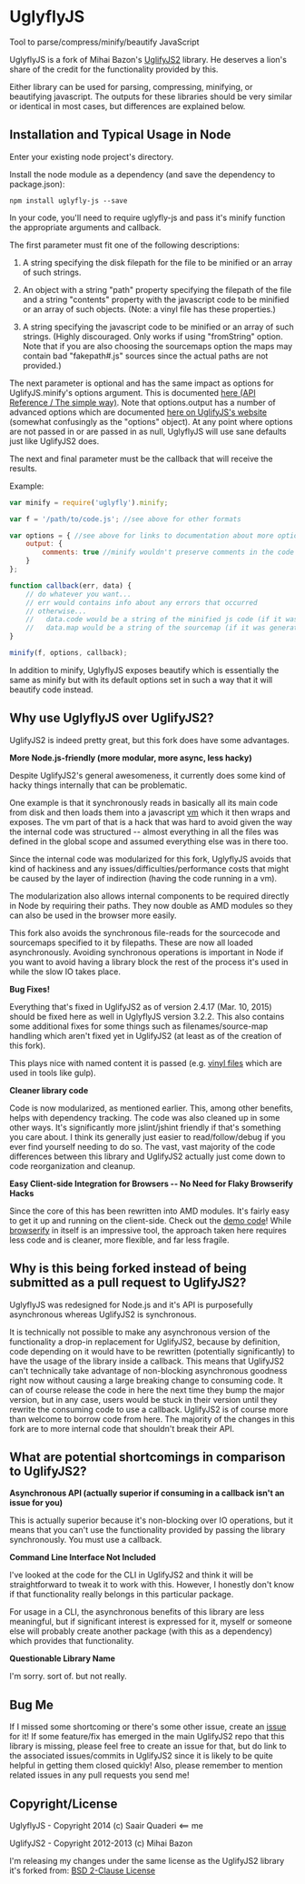 UglyflyJS
==========

Tool to parse/compress/minify/beautify JavaScript

UglyflyJS is a fork of Mihai Bazon's [UglifyJS2](https://github.com/mishoo/UglifyJS2) library. He deserves a lion's share of the credit for the functionality provided by this.

Either library can be used for parsing, compressing, minifying, or beautifying javascript. The outputs for these libraries should be very similar or identical in most cases, but differences are explained below.


Installation and Typical Usage in Node
--------------------------------------

Enter your existing node project's directory.

Install the node module as a dependency (and save the dependency to package.json):
```
npm install uglyfly-js --save
```

In your code, you'll need to require uglyfly-js and pass it's minify function the appropriate arguments and callback.

The first parameter must fit one of the following descriptions:

1. A string specifying the disk filepath for the file to be minified or an array of such strings.

2. An object with a string "path" property specifying the filepath of the file and a string "contents" property with the javascript code to be minified or an array of such objects. (Note: a vinyl file has these properties.)

3. A string specifying the javascript code to be minified or an array of such strings. (Highly discouraged. Only works if using "fromString" option. Note that if you are also choosing the sourcemaps option the maps may contain bad "fakepath#.js" sources since the actual paths are not provided.)

The next parameter is optional and has the same impact as options for UglifyJS.minify's options argument. This is documented [here (API Reference / The simple way)](https://github.com/mishoo/UglifyJS2/blob/a64bdda9ae42ff39543fcfe16d70c4e064780e92/README.md#the-simple-way). Note that options.output has a number of advanced options which are documented [here on UglifyJS's website](http://lisperator.net/uglifyjs/codegen) (somewhat confusingly as the "options" object). At any point where options are not passed in or are passed in as null, UglyflyJS will use sane defaults just like UglifyJS2 does.

The next and final parameter must be the callback that will receive the results.

Example:
<!-- language: lang-js -->
```javascript
var minify = require('uglyfly').minify;

var f = '/path/to/code.js'; //see above for other formats

var options = { //see above for links to documentation about more options.
    output: {
        comments: true //minify wouldn't preserve comments in the code otherwise
    }
};

function callback(err, data) {
    // do whatever you want...
    // err would contains info about any errors that occurred
    // otherwise...
    //   data.code would be a string of the minified js code (if it was generated)
    //   data.map would be a string of the sourcemap (if it was generated)
}

minify(f, options, callback);

```

In addition to minify, UglyflyJS exposes beautify which is essentially the same as minify but with its default options set in such a way that it will beautify code instead.



Why use UglyflyJS over UglifyJS2?
------------------------------- 

UglifyJS2 is indeed pretty great, but this fork does have some advantages.

**More Node.js-friendly (more modular, more async, less hacky)**

Despite UglifyJS2's general awesomeness, it currently does some kind of hacky things internally that can be problematic.

One example is that it synchronously reads in basically all its main code from disk and then loads them into a javascript [vm](http://nodejs.org/api/vm.html) which it then wraps and exposes. The vm part of that is a hack that was hard to avoid given the way the internal code was structured -- almost everything in all the files was defined in the global scope and assumed everything else was in there too.

Since the internal code was modularized for this fork, UglyflyJS avoids that kind of hackiness and any issues/difficulties/performance costs that might be caused by the layer of indirection (having the code running in a vm).

The modularization also allows internal components to be required directly in Node by requiring their paths. They now double as AMD modules so they can also be used in the browser more easily.

This fork also avoids the synchronous file-reads for the sourcecode and sourcemaps specified to it by filepaths. These are now all loaded asynchronously. Avoiding synchronous operations is important in Node if you want to avoid having a library block the rest of the process it's used in while the slow IO takes place.


**Bug Fixes!**

Everything that's fixed in UglifyJS2 as of version 2.4.17 (Mar. 10, 2015) should be fixed here as well in UglyflyJS version 3.2.2. This also contains some additional fixes for some things such as filenames/source-map handling which aren't fixed yet in UglifyJS2 (at least as of the creation of this fork).

This plays nice with named content it is passed (e.g. [vinyl files](https://github.com/wearefractal/vinyl) which are used in tools like gulp).


**Cleaner library code**

Code is now modularized, as mentioned earlier. This, among other benefits, helps with dependency tracking. The code was also cleaned up in some other ways. It's significantly more jslint/jshint friendly if that's something you care about. I think its generally just easier to read/follow/debug if you ever find yourself needing to do so. The vast, vast majority of the code differences between this library and UglifyJS2 actually just come down to code reorganization and cleanup.


**Easy Client-side Integration for Browsers -- No Need for Flaky Browserify Hacks**

Since the core of this has been rewritten into AMD modules. It's fairly easy to get it up and running on the client-side. Check out the [demo code](https://github.com/quaderi/uglyfly-js/blob/master/demo/)! While [browserify](https://github.com/substack/node-browserify) in itself is an impressive tool, the approach taken here requires less code and is cleaner, more flexible, and far less fragile.


Why is this being forked instead of being submitted as a pull request to UglifyJS2?
-----------------------------------------------------------------------------------

UglyflyJS was redesigned for Node.js and it's API is purposefully asynchronous whereas UglifyJS2 is synchronous.

It is technically not possible to make any asynchronous version of the functionality a drop-in replacement for UglifyJS2, because by definition, code depending on it would have to be rewritten (potentially significantly) to have the usage of the library inside a callback. This means that UglifyJS2 can't technically take advantage of non-blocking asynchronous goodness right now without causing a large breaking change to consuming code. It can of course release the code in here the next time they bump the major version, but in any case, users would be stuck in their version until they rewrite the consuming code to use a callback. UglifyJS2 is of course more than welcome to borrow code from here. The majority of the changes in this fork are to more internal code that shouldn't break their API.

What are potential shortcomings in comparison to UglifyJS2?
-----------------------------------------------------------

**Asynchronous API (actually superior if consuming in a callback isn't an issue for you)**

This is actually superior because it's non-blocking over IO operations, but it means that you can't use the functionality provided by passing the library synchronously. You must use a callback.

**Command Line Interface Not Included**

I've looked at the code for the CLI in UglifyJS2 and think it will be straightforward to tweak it to work with this. However, I honestly don't know if that functionality really belongs in this particular package.

For usage in a CLI, the asynchronous benefits of this library are less meaningful, but if significant interest is expressed for it, myself or someone else will probably create another package (with this as a dependency) which provides that functionality.

**Questionable Library Name**

I'm sorry. sort of. but not really.

Bug Me
------

If I missed some shortcoming or there's some other issue, create an [issue](https://github.com/quaderi/uglyfly-js/issues) for it! If some feature/fix has emerged in the main UglifyJS2 repo that this library is missing, please feel free to create an issue for that, but do link to the associated issues/commits in UglifyJS2 since it is likely to be quite helpful in getting them closed quickly! Also, please remember to mention related issues in any pull requests you send me!

Copyright/License
-----------------
UglyflyJS - Copyright 2014 (c) Saair Quaderi <== me

UglifyJS2 - Copyright 2012-2013 (c) Mihai Bazon

I'm releasing my changes under the same license as the UglifyJS2 library it's forked from: [BSD 2-Clause License](http://opensource.org/licenses/BSD-2-Clause)
